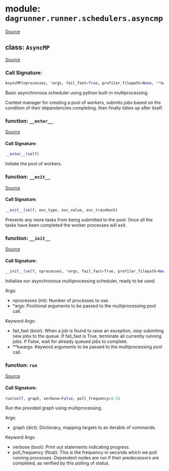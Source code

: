 # module: `dagrunner.runner.schedulers.asyncmp`

[Source](../../../../../../opt/hostedtoolcache/Python/3.9.19/x64/lib/python3.9/site-packages/dagrunner/runner/schedulers/asyncmp.py#L0)

## class: `AsyncMP`

[Source](../../../../../../opt/hostedtoolcache/Python/3.9.19/x64/lib/python3.9/site-packages/dagrunner/runner/schedulers/asyncmp.py#L12)

### Call Signature:

```python
AsyncMP(nprocesses, *args, fail_fast=True, profiler_filepath=None, **kwargs)
```

Basic asynchronous scheduler using python built-in multiprocessing.

Context manager for creating a pool of workers, submits jobs based on the
condition of their dependencies completing, then finally tidies up after
itself.

### function: `__enter__`

[Source](../../../../../../opt/hostedtoolcache/Python/3.9.19/x64/lib/python3.9/site-packages/dagrunner/runner/schedulers/asyncmp.py#L137)

#### Call Signature:

```python
__enter__(self)
```

Initiate the pool of workers.

### function: `__exit__`

[Source](../../../../../../opt/hostedtoolcache/Python/3.9.19/x64/lib/python3.9/site-packages/dagrunner/runner/schedulers/asyncmp.py#L142)

#### Call Signature:

```python
__exit__(self, exc_type, exc_value, exc_traceback)
```

Prevents any more tasks from being submitted to the pool.
Once all the tasks have been completed the worker processes will
exit.

### function: `__init__`

[Source](../../../../../../opt/hostedtoolcache/Python/3.9.19/x64/lib/python3.9/site-packages/dagrunner/runner/schedulers/asyncmp.py#L22)

#### Call Signature:

```python
__init__(self, nprocesses, *args, fail_fast=True, profiler_filepath=None, **kwargs)
```

Initialise our asynchronous multiprocessing scheduler, ready to be used.

Args:
- nprocesses (int):
  Number of processes to use.
- *args:
  Positional arguments to be passed to the multiprocessing pool call.

Keyword Args:
- fail_fast (bool):
  When a job is found to raise an exception, stop submiting new jobs
  to the queue.  If fail_fast is True, terminate all currently running
  jobs.  If False, wait for already queued jobs to complete.
- **kwargs:
  Keyword arguments to be passed to the multiprocessing pool call.

### function: `run`

[Source](../../../../../../opt/hostedtoolcache/Python/3.9.19/x64/lib/python3.9/site-packages/dagrunner/runner/schedulers/asyncmp.py#L51)

#### Call Signature:

```python
run(self, graph, verbose=False, poll_frequency=0.5)
```

Run the provided graph using multiprocessing.

Args:
- graph (dict):
  Dictionary, mapping targets to an iterable of commands.

Keyword Args:
- verbose (bool):
  Print out statements indicating progress.
- poll_frequency (float):
  This is the frequency in seconds which we poll running processes.
  Dependent nodes are run if their predecessors are completed,
  as verified by this polling of status.

